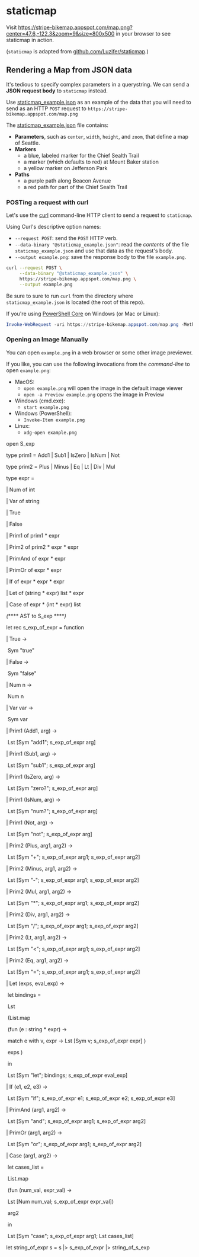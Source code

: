 # staticmap

Visit
https://stripe-bikemap.appspot.com/map.png?center=47.6,-122.3&zoom=9&size=800x500
in your browser
to see staticmap in action.

(`staticmap` is adapted from [github.com/Luzifer/staticmap].)

## Rendering a Map from JSON data

It's tedious to specify complex parameters in a querystring.
We can send a **JSON request body** to `staticmap` instead.

Use [staticmap_example.json] as an example of the data that you will need to
send as an HTTP `POST` request to
`https://stripe-bikemap.appspot.com/map.png`

The [staticmap_example.json] file contains:

* **Parameters**, such as `center`, `width`, `height`, and `zoom`,
  that define a map of Seattle.
* **Markers**
  * a blue, labeled marker for the Chief Sealth Trail
  * a marker (which defaults to red) at Mount Baker station
  * a yellow marker on Jefferson Park
* **Paths**
  * a purple path along Beacon Avenue
  * a red path for part of the Chief Sealth Trail

### POSTing a request with curl

Let's use the [curl] command-line HTTP client to
send a request to `staticmap`.

Using Curl's descriptive option names:

* `--request POST`: send the `POST` HTTP verb.
* `--data-binary "@staticmap_example.json"`:
  read the *contents* of the file `staticmap_example.json`
  and use that data as the request's body.
* `--output example.png`: save the response body
  to the file `example.png`.

```bash
curl --request POST \
     --data-binary "@staticmap_example.json" \
     https://stripe-bikemap.appspot.com/map.png \
     --output example.png
```

Be sure to sure to run `curl` from the directory where `staticmap_example.json` is located
(the root of this repo).

If you're using [PowerShell Core] on Windows (or Mac or Linux):

```powershell
Invoke-WebRequest -uri https://stripe-bikemap.appspot.com/map.png -Method Post -Infile staticmap_example.json -outfile example.png
```

### Opening an Image Manually

You can open `example.png` in a web browser
or some other image previewer.

If you like,
you can use the following invocations
from the *command-line*
to open `example.png`:

* MacOS:
  * `open example.png` will open the image in the default image viewer
  * `open -a Preview example.png` opens the image in Preview
* Windows (cmd.exe):
  * `start example.png`
* Windows (PowerShell):
  * `Invoke-Item example.png`
* Linux:
  * `xdg-open example.png`

[github.com/Luzifer/staticmap]: https://github.com/Luzifer/staticmap
[staticmap_example.json]: ./staticmap_example.json
[curl]: https://curl.haxx.se/
[PowerShell Core]: https://docs.microsoft.com/en-us/powershell/scripting/install/installing-powershell?view=powershell-6





open S_exp

type prim1 = Add1 | Sub1 | IsZero | IsNum | Not

type prim2 = Plus | Minus | Eq | Lt | Div | Mul

type expr =

  | Num of int

  | Var of string

  | True

  | False

  | Prim1 of prim1 * expr

  | Prim2 of prim2 * expr * expr

  | PrimAnd of expr * expr

  | PrimOr of expr * expr

  | If of expr * expr * expr

  | Let of (string * expr) list * expr

  | Case of expr * (int * expr) list

*(***** AST to S_exp *****)*

let rec s_exp_of_expr = function

  | True ->

​      Sym "true"

  | False ->

​      Sym "false"

  | Num n ->

​      Num n

  | Var var ->

​      Sym var

  | Prim1 (Add1, arg) ->

​      Lst [Sym "add1"; s_exp_of_expr arg]

  | Prim1 (Sub1, arg) ->

​      Lst [Sym "sub1"; s_exp_of_expr arg]

  | Prim1 (IsZero, arg) ->

​      Lst [Sym "zero?"; s_exp_of_expr arg]

  | Prim1 (IsNum, arg) ->

​      Lst [Sym "num?"; s_exp_of_expr arg]

  | Prim1 (Not, arg) ->

​      Lst [Sym "not"; s_exp_of_expr arg]

  | Prim2 (Plus, arg1, arg2) ->

​      Lst [Sym "+"; s_exp_of_expr arg1; s_exp_of_expr arg2]

  | Prim2 (Minus, arg1, arg2) ->

​      Lst [Sym "-"; s_exp_of_expr arg1; s_exp_of_expr arg2]

  | Prim2 (Mul, arg1, arg2) ->

​      Lst [Sym "*"; s_exp_of_expr arg1; s_exp_of_expr arg2]

  | Prim2 (Div, arg1, arg2) ->

​      Lst [Sym "/"; s_exp_of_expr arg1; s_exp_of_expr arg2]

  | Prim2 (Lt, arg1, arg2) ->

​      Lst [Sym "<"; s_exp_of_expr arg1; s_exp_of_expr arg2]

  | Prim2 (Eq, arg1, arg2) ->

​      Lst [Sym "="; s_exp_of_expr arg1; s_exp_of_expr arg2]

  | Let (exps, eval_exp) ->

​      let bindings =

​        Lst

​          (List.map

​             (fun (e : string * expr) ->

​               match e with v, expr -> Lst [Sym v; s_exp_of_expr expr] )

​             exps )

​      in

​      Lst [Sym "let"; bindings; s_exp_of_expr eval_exp]

  | If (e1, e2, e3) ->

​      Lst [Sym "if"; s_exp_of_expr e1; s_exp_of_expr e2; s_exp_of_expr e3]

  | PrimAnd (arg1, arg2) ->

​      Lst [Sym "and"; s_exp_of_expr arg1; s_exp_of_expr arg2]

  | PrimOr (arg1, arg2) ->

​      Lst [Sym "or"; s_exp_of_expr arg1; s_exp_of_expr arg2]

  | Case (arg1, arg2) -> 

​    let cases_list = 

​        List.map

​            (fun (num_val, expr_val) -> 

​                Lst [Num num_val; s_exp_of_expr expr_val])

​            arg2 

​        in

​    Lst [Sym "case"; s_exp_of_expr arg1; Lst cases_list]

let string_of_expr s = s |> s_exp_of_expr |> string_of_s_exp
